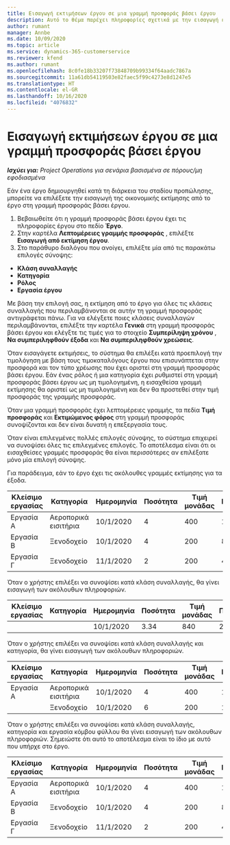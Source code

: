 ```yaml
---
title: Εισαγωγή εκτιμήσεων έργου σε μια γραμμή προσφοράς βάσει έργου
description: Αυτό το θέμα παρέχει πληροφορίες σχετικά με την εισαγωγή εκτιμήσεων από ένα έργο σε μια γραμμή προσφοράς.
author: rumant
manager: Annbe
ms.date: 10/09/2020
ms.topic: article
ms.service: dynamics-365-customerservice
ms.reviewer: kfend
ms.author: rumant
ms.openlocfilehash: 8c0fe18b33207f73848709b99334f64aadc7867a
ms.sourcegitcommit: 11a61db54119503e82faec5f99c4273e8d1247e5
ms.translationtype: HT
ms.contentlocale: el-GR
ms.lasthandoff: 10/16/2020
ms.locfileid: "4076832"
---
```

# <a name="import-estimates-for-a-project-to-a-project-based-quote-line"></a>Εισαγωγή εκτιμήσεων έργου σε μια γραμμή προσφοράς βάσει έργου

_**Ισχύει για:** Project Operations για σενάρια βασισμένα σε πόρους/μη εφοδιασμένα_


Εάν ένα έργο δημιουργηθεί κατά τη διάρκεια του σταδίου προπώλησης, μπορείτε να επιλέξετε την εισαγωγή της οικονομικής εκτίμησης από το έργο στη γραμμή προσφοράς βάσει έργου.

1. Βεβαιωθείτε ότι η γραμμή προσφοράς βάσει έργου έχει τις πληροφορίες έργου στο πεδίο **Έργο**.
2. Στην καρτέλα **Λεπτομέρειες γραμμής προσφοράς** , επιλέξτε **Εισαγωγή από εκτίμηση έργου**.
3. Στο παράθυρο διαλόγου που ανοίγει, επιλέξτε μία από τις παρακάτω επιλογές σύνοψης:

  - **Κλάση συναλλαγής**
  - **Κατηγορία**
  - **Ρόλος** 
  - **Εργασία έργου**

Με βάση την επιλογή σας, η εκτίμηση από το έργο για όλες τις κλάσεις συναλλαγής που περιλαμβάνονται σε αυτήν τη γραμμή προσφοράς αντιγράφεται πάνω. Για να ελέγξετε ποιες κλάσεις συναλλαγών περιλαμβάνονται, επιλέξτε την καρτέλα **Γενικά** στη γραμμή προσφοράς βάσει έργου και ελέγξτε τις τιμές για το στοιχείο **Συμπερίληψη χρόνου** , **Να συμπεριληφθούν έξοδα** και **Να συμπεριληφθούν χρεώσεις**.

Όταν εισαγάγετε εκτιμήσεις, το σύστημα θα επιλέξει κατά προεπιλογή την τιμολόγηση με βάση τους τιμοκαταλόγους έργου που επισυνάπτεται στην προσφορά και τον τύπο χρέωσης που έχει οριστεί στη γραμμή προσφοράς βάσει έργου. Εάν ένας ρόλος ή μια κατηγορία έχει ρυθμιστεί στη γραμμή προσφοράς βάσει έργου ως μη τιμολογημένη, η εισαχθείσα γραμμή εκτίμησης θα οριστεί ως μη τιμολογημένη και δεν θα προστεθεί στην τιμή προσφοράς της γραμμής προσφοράς.

Όταν μια γραμμή προσφοράς έχει λεπτομέρειες γραμμής, τα πεδία **Τιμή προσφοράς** και **Εκτιμώμενος φόρος** στη γραμμή προσφοράς συνοψίζονται και δεν είναι δυνατή η επεξεργασία τους.

Όταν είναι επιλεγμένες πολλές επιλογές σύνοψης, το σύστημα επιχειρεί να συνοψίσει όλες τις επιλεγμένες επιλογές. Το αποτέλεσμα είναι ότι οι εισαχθείσες γραμμές προσφοράς θα είναι περισσότερες αν επιλέξατε μόνο μία επιλογή σύνοψης.

Για παράδειγμα, εάν το έργο έχει τις ακόλουθες γραμμές εκτίμησης για τα έξοδα.

| Κλείσιμο εργασίας | Κατηγορία | Ημερομηνία | Ποσότητα | Τιμή μονάδας | Ποσό |
| --- | --- | --- | --- | --- | --- |
| Εργασία Α | Αεροπορικά εισιτήρια | 10/1/2020 | 4 | 400 | 1600 |
| Εργασία Β | Ξενοδοχείο | 10/1/2020 | 4 | 200 | 800 |
| Εργασία Γ | Ξενοδοχείο | 11/1/2020 | 2 | 200 | 400 |

Όταν ο χρήστης επιλέξει να συνοψίσει κατά κλάση συναλλαγής, θα γίνει εισαγωγή των ακόλουθων πληροφοριών.

| Κλείσιμο εργασίας | Κατηγορία | Ημερομηνία | Ποσότητα | Τιμή μονάδας | Ποσό |
| --- | --- | --- | --- | --- | --- |
| | | 10/1/2020 | 3.34 | 840 | 2800 |

Όταν ο χρήστης επιλέξει να συνοψίσει κατά κλάση συναλλαγής και κατηγορία, θα γίνει εισαγωγή των ακόλουθων πληροφοριών.

| Κλείσιμο εργασίας | Κατηγορία | Ημερομηνία | Ποσότητα | Τιμή μονάδας | Ποσό |
| --- | --- | --- | --- | --- | --- |
| Εργασία Α | Αεροπορικά εισιτήρια | 10/1/2020 | 4 | 400 | 1600 |
| | Ξενοδοχείο | 10/1/2020 | 6 | 200 | 1200 |

Όταν ο χρήστης επιλέξει να συνοψίσει κατά κλάση συναλλαγής, κατηγορία και εργασία κόμβου φύλλου θα γίνει εισαγωγή των ακόλουθων πληροφοριών. Σημειώστε ότι αυτό το αποτέλεσμα είναι το ίδιο με αυτό που υπήρχε στο έργο.

| Κλείσιμο εργασίας | Κατηγορία | Ημερομηνία | Ποσότητα | Τιμή μονάδας | Ποσό |
| --- | --- | --- | --- | --- | --- |
| Εργασία Α | Αεροπορικά εισιτήρια | 10/1/2020 | 4 | 400 | 1600 |
| Εργασία Β | Ξενοδοχείο | 10/1/2020 | 4 | 200 | 800 |
| Εργασία Γ | Ξενοδοχείο | 11/1/2020 | 2 | 200 | 400 |
